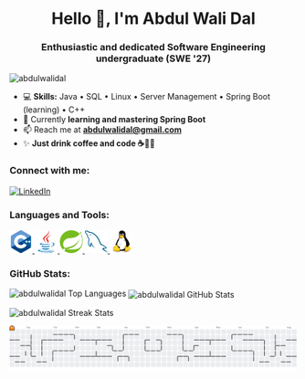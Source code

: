 

###


<h1 align="center">Hello 👋, I'm Abdul Wali Dal</h1>
<h3 align="center">Enthusiastic and dedicated Software Engineering undergraduate (SWE '27)</h3>

<p align="left"> 
  <img src="https://komarev.com/ghpvc/?username=abdulwalidal&label=Profile%20views&color=0e75b6&style=flat" alt="abdulwalidal" /> 
</p>

- 💻 **Skills:** Java • SQL • Linux • Server Management • Spring Boot (learning) • C++  
- 🌱 Currently **learning and mastering Spring Boot**  
- 📫 Reach me at **abdulwalidal@gmail.com**  
- ✨ **Just drink coffee and code ☕👨‍💻**

<h3 align="left">Connect with me:</h3>
<p align="left">
  <a href="https://www.linkedin.com/in/abdul-wali-dal-9653b6288/" target="blank">
    <img align="center" src="https://raw.githubusercontent.com/rahuldkjain/github-profile-readme-generator/master/src/images/icons/Social/linked-in-alt.svg" alt="LinkedIn" height="30" width="40" />
  </a>
</p>

<h3 align="left">Languages and Tools:</h3>
<p align="left"> 
  <a href="https://www.w3schools.com/cpp/" target="_blank" rel="noreferrer"> 
    <img src="https://raw.githubusercontent.com/devicons/devicon/master/icons/cplusplus/cplusplus-original.svg" alt="C++" width="40" height="40"/> 
  </a> 
  <a href="https://www.java.com" target="_blank" rel="noreferrer"> 
    <img src="https://raw.githubusercontent.com/devicons/devicon/master/icons/java/java-original.svg" alt="Java" width="40" height="40"/> 
  </a>
  <a href="https://spring.io/projects/spring-boot" target="_blank" rel="noreferrer">
    <img src="https://raw.githubusercontent.com/devicons/devicon/master/icons/spring/spring-original.svg" alt="Spring Boot" width="40" height="40"/>
  </a>
  <a href="https://www.mysql.com/" target="_blank" rel="noreferrer">
    <img src="https://raw.githubusercontent.com/devicons/devicon/master/icons/mysql/mysql-original.svg" alt="MySQL" width="40" height="40"/>
  </a>
  <a href="https://www.linux.org/" target="_blank" rel="noreferrer">
    <img src="https://raw.githubusercontent.com/devicons/devicon/master/icons/linux/linux-original.svg" alt="Linux" width="40" height="40"/>
  </a>
</p>

<h3 align="left">GitHub Stats:</h3>
<p>
  <img align="left" src="https://github-readme-stats.vercel.app/api/top-langs?username=abdulwalidal&show_icons=true&locale=en&layout=compact" alt="abdulwalidal Top Languages" />
</p>
<p>&nbsp;<img align="center" src="https://github-readme-stats.vercel.app/api?username=abdulwalidal&show_icons=true&locale=en" alt="abdulwalidal GitHub Stats" /></p>
<p><img align="center" src="https://github-readme-streak-stats.herokuapp.com/?user=abdulwalidal&" alt="abdulwalidal Streak Stats" /></p>



<picture>
  <source media="(prefers-color-scheme: dark)" srcset="https://raw.githubusercontent.com/Hamza-ali1223/Hamza-ali1223/output/pacman-contribution-graph-dark.svg">
  <source media="(prefers-color-scheme: light)" srcset="https://raw.githubusercontent.com/Hamza-ali1223/Hamza-ali1223/output/pacman-contribution-graph.svg">
  <img alt="pacman contribution graph" src="https://raw.githubusercontent.com/Hamza-ali1223/Hamza-ali1223/output/pacman-contribution-graph.svg">
</picture>



